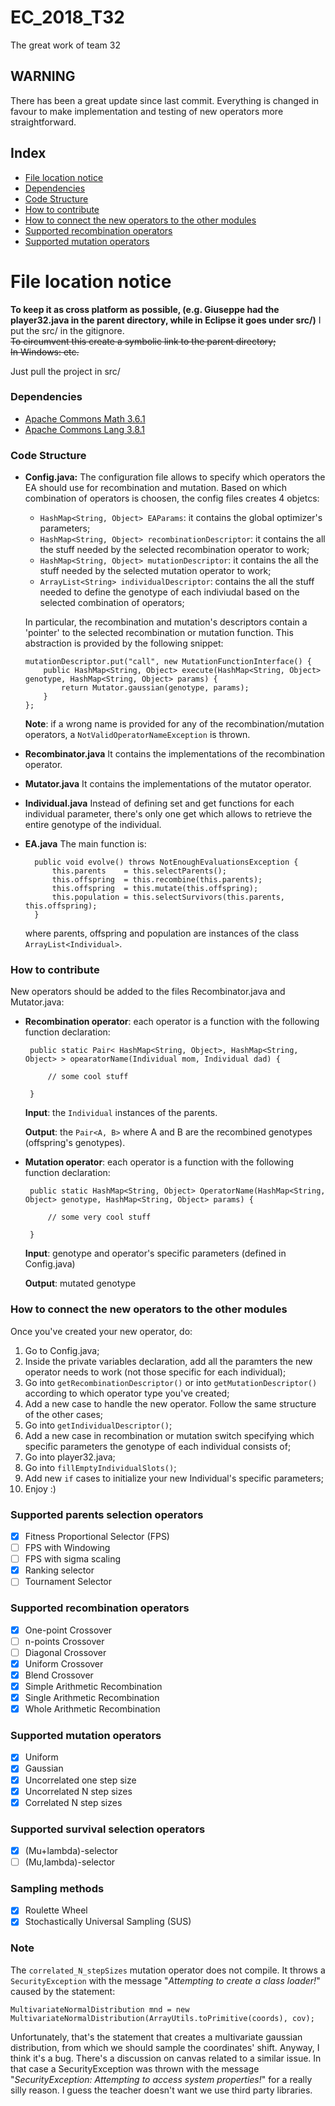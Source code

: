 # EC_2018_T32
The great work of team 32

## WARNING 
 There has been a great update since last commit. Everything is changed in favour to make implementation and testing of new operators more straightforward.

## Index

 - [File location notice](#file-location-notice)
 - [Dependencies](#dependencies)
 - [Code Structure](#code-structure)
 - [How to contribute](#how-to-contribute)
 - [How to connect the new operators to the other modules](#how-to-connect-the-new-operators-to-the-other-modules)
 - [Supported recombination operators](#supported-recombination-operators)
 - [Supported mutation operators](#supported-mutation-operators)

# File location notice
**To keep it as cross platform as possible, (e.g. Giuseppe had the player32.java in the parent directory, while in Eclipse it goes under src/)** I put the src/ in the gitignore.  
~~To circumvent this create a symbolic link to the parent directory;~~  
~~In Windows: etc.~~  

Just pull the project in src/



### Dependencies
 - [Apache Commons Math 3.6.1](http://commons.apache.org/proper/commons-math/)
 - [Apache Commons Lang 3.8.1](https://commons.apache.org/proper/commons-lang/download_lang.cgi)

### Code Structure
 - **Config.java:** The configuration file allows to specify which operators the EA should use for recombination and mutation. Based on which combination of operators is choosen, the config files creates 4 objetcs:
   - `HashMap<String, Object> EAParams`: it contains the global optimizer's parameters;
   - `HashMap<String, Object> recombinationDescriptor`: it contains the all the stuff needed by the selected recombination operator to work;
   - `HashMap<String, Object> mutationDescriptor`: it contains the all the stuff needed by the selected mutation operator to work;
   - `ArrayList<String> individualDescriptor`: contains the all the stuff needed to define the genotype of each indiviudal based on the selected combination of operators;

   In particular, the recombination and mutation's descriptors contain a 'pointer' to the selected recombination or mutation function. This abstraction is provided by the following snippet:

       mutationDescriptor.put("call", new MutationFunctionInterface() {
           public HashMap<String, Object> execute(HashMap<String, Object> genotype, HashMap<String, Object> params) {
               return Mutator.gaussian(genotype, params);
           }
       };

	**Note**: if a wrong name is provided for any of the recombination/mutation operators, a `NotValidOperatorNameException` is thrown.

- **Recombinator.java** It contains the implementations of the recombination operator.
- **Mutator.java** It contains the implementations of the mutator operator.
- **Individual.java** Instead of defining set and get functions for each individual parameter, there's only one get which allows to retrieve the entire genotype of the individual.
- **EA.java** The main function is:

		public void evolve() throws NotEnoughEvaluationsException {
			this.parents    = this.selectParents();
			this.offspring  = this.recombine(this.parents);
			this.offspring  = this.mutate(this.offspring);
			this.population = this.selectSurvivors(this.parents, this.offspring);
		}

	where parents, offspring and population are instances of the class `ArrayList<Individual>`.

### How to contribute
New operators should be added to the files Recombinator.java and Mutator.java:

 - **Recombination operator**: each operator is a function with the following function declaration:

		public static Pair< HashMap<String, Object>, HashMap<String, Object> > opearatorName(Individual mom, Individual dad) {

			// some cool stuff

		}

	**Input**: the `Individual` instances of the parents.
	
	**Output**: the `Pair<A, B>` where A and B are the recombined genotypes (offspring's genotypes).

 - **Mutation operator**: each operator is a function with the following function declaration:

		public static HashMap<String, Object> OperatorName(HashMap<String, Object> genotype, HashMap<String, Object> params) { 

			// some very cool stuff

		}

	**Input**: genotype and operator's specific parameters (defined in Config.java)

	**Output**: mutated genotype

### How to connect the new operators to the other modules
Once you've created your new operator, do:

1. Go to Config.java;
2. Inside the private variables declaration, add all the paramters the new operator needs to work (not those specific for each individual);
3. Go into `getRecombinationDescriptor()` or into `getMutationDescriptor()` according to which operator type you've created;
4. Add a new case to handle the new operator. Follow the same structure of the other cases;
5. Go into `getIndividualDescriptor()`;
6. Add a new case in recombination or mutation switch specifying which specific parameters the genotype of each individual consists of;
7. Go into player32.java;
8. Go into `fillEmptyIndividualSlots()`;
9. Add new `if` cases to initialize your new Individual's specific parameters;
10. Enjoy :)

### Supported parents selection operators

 - [x] Fitness Proportional Selector (FPS)
 - [ ] FPS with Windowing
 - [ ] FPS with sigma scaling
 - [x] Ranking selector
 - [ ] Tournament Selector 

### Supported recombination operators

 - [x] One-point Crossover
 - [ ] n-points Crossover
 - [ ] Diagonal Crossover
 - [x] Uniform Crossover
 - [x] Blend Crossover
 - [x] Simple Arithmetic Recombination
 - [x] Single Arithmetic Recombination 
 - [x] Whole Arithmetic Recombination

### Supported mutation operators

 - [x] Uniform
 - [x] Gaussian
 - [x] Uncorrelated one step size
 - [x] Uncorrelated N step sizes
 - [x] Correlated N step sizes
 
### Supported survival selection operators

 - [x] (Mu+lambda)-selector
 - [ ] (Mu,lambda)-selector
 
### Sampling methods

 - [x] Roulette Wheel
 - [x] Stochastically Universal Sampling (SUS)

 ### Note
 The `correlated_N_stepSizes` mutation operator does not compile. It throws a `SecurityException` with the message "*Attempting to create a class loader!*" caused by the statement:

	MultivariateNormalDistribution mnd = new MultivariateNormalDistribution(ArrayUtils.toPrimitive(coords), cov);

Unfortunately, that's the statement that creates a multivariate gaussian distribution, from which we should sample the coordinates' shift. Anyway, I think it's a bug. There's a discussion on canvas related to a similar issue. In that case a SecurityException was thrown with the message "*SecurityException: Attempting to access system properties!*" for a really silly reason. I guess the teacher doesn't want we use third party libraries.
